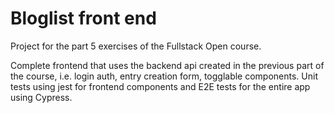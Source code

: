 # Bloglist front end

Project for the part 5 exercises of the Fullstack Open course.

Complete frontend that uses the backend api created in the previous part of the course, i.e. login auth, entry creation form, togglable components. Unit tests using jest for frontend components and E2E tests for the entire app using Cypress.

